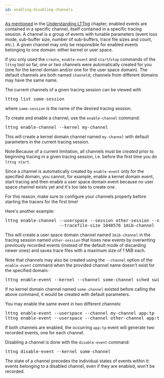 ```yaml
---
id: enabling-disabling-channels
---
```


[As mentioned](#doc-event) in the
[Understanding LTTng](#doc-understanding-lttng) chapter, enabled
events are contained in a specific channel, itself contained in a
specific tracing session. A channel is a group of events with
tunable parameters (event loss mode, sub-buffer size, number of
sub-buffers, trace file sizes and count, etc.). A given channel may
only be responsible for enabled events belonging to one domain: either
kernel or user space.

If you only used the `create`, `enable-event` and `start`/`stop`
commands of the `lttng` tool so far, one or two channels were
automatically created for you (one for the kernel domain and/or one
for the user space domain). The default channels are both named
`channel0`; channels from different domains may have the same name.

The current channels of a given tracing session can be viewed with

<pre class="term">
lttng list some-session
</pre>

where `some-session` is the name of the desired tracing session.

To create and enable a channel, use the `enable-channel` command:

<pre class="term">
lttng enable-channel --kernel my-channel
</pre>

This will create a kernel domain channel named `my-channel` with
default parameters in the current tracing session.

<div class="tip">
<p>
    <span class="t">Note:</span>Because of a current limitation, all
    channels must be <em>created</em> prior to beginning tracing in a
    given tracing session, i.e. before the first time you do
    <code>lttng start</code>.
</p>
<p>
    Since a channel is automatically created by
    <code>enable-event</code> only for the specified domain, you cannot,
    for example, enable a kernel domain event, start tracing and then
    enable a user space domain event because no user space channel
    exists yet and it's too late to create one.
</p>
<p>
    For this reason, make sure to configure your channels properly
    before starting the tracers for the first time!
</p>
</div>

Here's another example:

<pre class="term">
lttng enable-channel --userspace --session other-session --overwrite \
                     --tracefile-size 1048576 1mib-channel
</pre>

This will create a user space domain channel named `1mib-channel` in
the tracing session named `other-session` that loses new events by
overwriting previously recorded events (instead of the default mode of
discarding newer ones) and saves trace files with a maximum size of
1&nbsp;MiB each.

Note that channels may also be created using the `--channel` option of
the `enable-event` command when the provided channel name doesn't exist
for the specified domain:

<pre class="term">
lttng enable-event --kernel --channel some-channel sched_switch
</pre>

If no kernel domain channel named `some-channel` existed before calling
the above command, it would be created with default parameters.

You may enable the same event in two different channels:

<pre class="term">
lttng enable-event --userspace --channel my-channel app:tp
lttng enable-event --userspace --channel other-channel app:tp
</pre>

If both channels are enabled, the occurring `app:tp` event will
generate two recorded events, one for each channel.

Disabling a channel is done with the `disable-event` command:

<pre class="term">
lttng disable-event --kernel some-channel
</pre>

The state of a channel precedes the individual states of events within
it: events belonging to a disabled channel, even if they are
enabled, won't be recorded.

